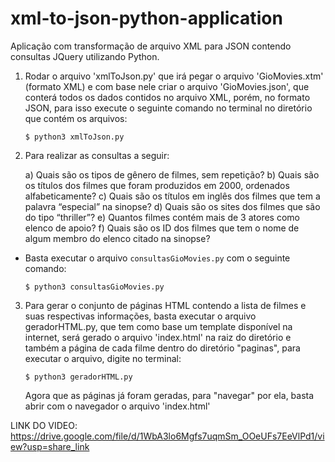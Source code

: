 # xml-to-json-python-application
Aplicação com transformação de arquivo XML para JSON contendo consultas JQuery utilizando Python.

1) Rodar o arquivo 'xmlToJson.py' que irá pegar o arquivo 'GioMovies.xtm' (formato XML) e com base nele criar o arquivo 'GioMovies.json', que conterá todos os dados contidos no arquivo XML, porém, no formato JSON, para isso execute o seguinte comando no terminal no diretório que contém os arquivos:
    
    ```$ python3 xmlToJson.py```

2) Para realizar as consultas a seguir:
    
    a) Quais são os tipos de gênero de filmes, sem repetição?
    b) Quais são os títulos dos filmes que foram produzidos em 2000, ordenados alfabeticamente?
    c) Quais são os títulos em inglês dos filmes que tem a palavra “especial” na sinopse?
    d) Quais são os sites dos filmes que são do tipo “thriller”?
    e) Quantos filmes contém mais de 3 atores como elenco de apoio?
    f) Quais são os ID dos filmes que tem o nome de algum membro do elenco citado na sinopse?
 
- Basta executar o arquivo ```consultasGioMovies.py``` com o seguinte comando:

    ```$ python3 consultasGioMovies.py```

3) Para gerar o conjunto de páginas HTML contendo a lista de filmes e suas respectivas informações, basta executar o arquivo geradorHTML.py, que tem como base um template disponível na internet, será gerado o arquivo 'index.html' na raiz do diretório e também a página de cada filme dentro do diretório "paginas", para executar o arquivo, digite no terminal:

    ```$ python3 geradorHTML.py```

   
    Agora que as páginas já foram geradas, para "navegar" por ela, basta abrir com o navegador o arquivo 'index.html'


LINK DO VIDEO: https://drive.google.com/file/d/1WbA3lo6Mgfs7uqmSm_OOeUFs7EeVlPd1/view?usp=share_link
